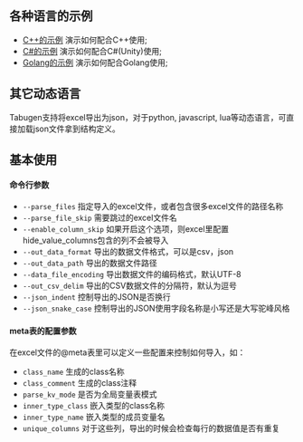 ## 各种语言的示例


* [C++的示例](Cpp) 演示如何配合C++使用;
* [C#的示例](CSharp) 演示如何配合C#(Unity)使用;
* [Golang的示例](Go) 演示如何配合Golang使用;


## 其它动态语言

  Tabugen支持将excel导出为json，对于python, javascript, lua等动态语言，可直接加载json文件拿到结构定义。

## 基本使用

#### 命令行参数

* `--parse_files` 指定导入的excel文件，或者包含很多excel文件的路径名称
* `--parse_file_skip` 需要跳过的excel文件名
* `--enable_column_skip` 如果开启这个选项，则excel里配置hide_value_columns包含的列不会被导入
* `--out_data_format` 导出的数据文件格式，可以是csv，json
* `--out_data_path` 导出的数据文件路径
* `--data_file_encoding` 导出数据文件的编码格式，默认UTF-8
* `--out_csv_delim` 导出的CSV数据文件的分隔符，默认为逗号
* `--json_indent` 控制导出的JSON是否换行
* `--json_snake_case` 控制导出的JSON使用字段名称是小写还是大写驼峰风格


#### meta表的配置参数

在excel文件的@meta表里可以定义一些配置来控制如何导入，如：

* `class_name`  生成的class名称
* `class_comment`   生成的class注释
* `parse_kv_mode` 是否为全局变量表模式
* `inner_type_class` 嵌入类型的class名称
* `inner_type_name` 嵌入类型的成员变量名
* `unique_columns` 对于这些列，导出的时候会检查每行的数据值是否有重复

